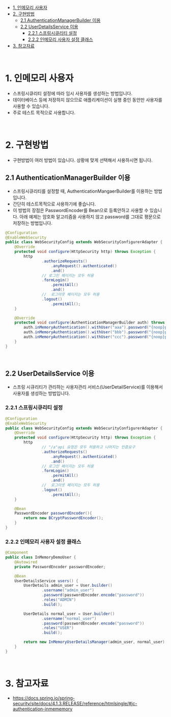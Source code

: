 - [1. 인메모리 사용자](#1-인메모리-사용자)
- [2. 구현방법](#2-구현방법)
  - [2.1 AuthenticationManagerBuilder 이용](#21-authenticationmanagerbuilder-이용)
  - [2.2 UserDetailsService 이용](#22-userdetailsservice-이용)
    - [2.2.1 스프링시큐리티 설정](#221-스프링시큐리티-설정)
    - [2.2.2 인메모리 사용자 설정 클래스](#222-인메모리-사용자-설정-클래스)
- [3. 참고자료](#3-참고자료)

<br>

# 1. 인메모리 사용자
* 스프링시큐리티 설정에 따라 임시 사용자를 생성하는 방법입니다.
* 데이터베이스 등에 저장하지 않으므로 애플리케이션이 실행 중인 동안만 사용자를 사용할 수 있습니다.
* 주로 테스트 목적으로 사용합니다.

<br>

# 2. 구현방법
* 구현방법이 여러 방법이 있습니다. 상황에 맞게 선택해서 사용하시면 됩니다.


## 2.1 AuthenticationManagerBuilder 이용
* 스프링시큐리티를 설정할 때, AuthenticationMangaerBuilder를 이용하는 방법입니다.
* 간단히 테스트목적으로 사용하기에 좋습니다.
* 이 방법의 장점은 PasswordEncoder를 Bean으로 등록안하고 사용할 수 있습니다. 아래 예제는 암호화 알고리즘을 사용하지 않고 password를 그대로 평문으로 저장하는 방법입니다.

```java
@Configuration
@EnableWebSecurity
public class WebSecurityConfig extends WebSecurityConfigurerAdapter {
    @Override
    protected void configure(HttpSecurity http) throws Exception {
        http
                .authorizeRequests()
                    .anyRequest().authenticated()
                    .and()
                // 로그인 페이지는 모두 허용
                .formLogin()
                    .permitAll()
                    .and()
                //  로그아웃 페이지는 모두 허용
                .logout()
                    .permitAll();
    }

    @Override
    protected void configure(AuthenticationManagerBuilder auth) throws Exception {
        auth.inMemoryAuthentication().withUser("aaa").password("{noop}password").roles("ADMIN");
        auth.inMemoryAuthentication().withUser("bbb").password("{noop}password").roles("ADMIN");
        auth.inMemoryAuthentication().withUser("ccc").password("{noop}password").roles("ADMIN");
    }
}
```

<br>

## 2.2 UserDetailsService 이용
* 스프링 시큐리티가 관리하는 사용자관리 서비스(UserDetailService)를 이용해서 사용자를 생성하는 방법입니다.

### 2.2.1 스프링시큐리티 설정
```java
@Configuration
@EnableWebSecurity
public class WebSecurityConfig extends WebSecurityConfigurerAdapter {
    @Override
    protected void configure(HttpSecurity http) throws Exception {
        http
                // "/a"api 요청은 모두 허용하고 나머지는 인증요구
                .authorizeRequests()
                    .anyRequest().authenticated()
                    .and()
                // 로그인 페이지는 모두 허용
                .formLogin()
                    .permitAll()
                    .and()
                //  로그아웃 페이지는 모두 허용
                .logout()
                    .permitAll();
    }

    @Bean
    PasswordEncoder passwordEncoder(){
        return new BCryptPasswordEncoder();
    }
}
```

### 2.2.2 인메모리 사용자 설정 클래스
```java
@Component
public class InMemoryDemoUser {
    @Autowired
    private PasswordEncoder passwordEncoder;

    @Bean
    UserDetailsService users() {
        UserDetails admin_user = User.builder()
                .username("admin_user")
                .password(passwordEncoder.encode("password"))
                .roles("ADMIN")
                .build();

        UserDetails normal_user = User.builder()
                .username("normal_user")
                .password(passwordEncoder.encode("password"))
                .roles("USER")
                .build();

        return new InMemoryUserDetailsManager(admin_user, normal_user);
    }
}

```

<br>

# 3. 참고자료
* https://docs.spring.io/spring-security/site/docs/4.1.3.RELEASE/reference/htmlsingle/#jc-authentication-inmememory